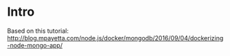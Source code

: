 # Intro

Based on this tutorial: http://blog.mpayetta.com/node.js/docker/mongodb/2016/09/04/dockerizing-node-mongo-app/
